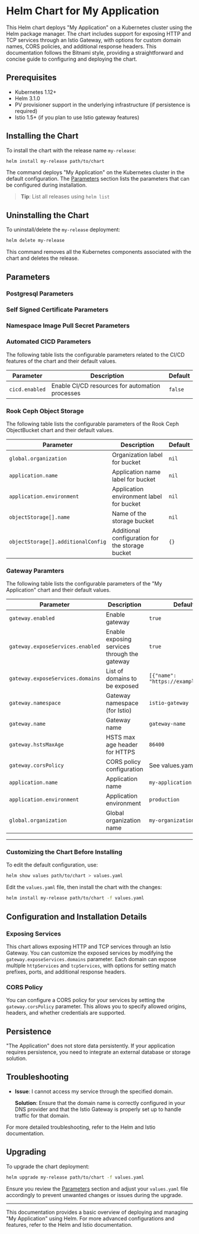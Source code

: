# Helm Chart for My Application

This Helm chart deploys "My Application" on a Kubernetes cluster using the Helm package manager. The chart includes support for exposing HTTP and TCP services through an Istio Gateway, with options for custom domain names, CORS policies, and additional response headers. This documentation follows the Bitnami style, providing a straightforward and concise guide to configuring and deploying the chart.

## Prerequisites

- Kubernetes 1.12+
- Helm 3.1.0
- PV provisioner support in the underlying infrastructure (if persistence is required)
- Istio 1.5+ (if you plan to use Istio gateway features)

## Installing the Chart

To install the chart with the release name `my-release`:

```bash
helm install my-release path/to/chart
```

The command deploys "My Application" on the Kubernetes cluster in the default configuration. The [Parameters](#parameters) section lists the parameters that can be configured during installation.

> **Tip**: List all releases using `helm list`

## Uninstalling the Chart

To uninstall/delete the `my-release` deployment:

```bash
helm delete my-release
```

This command removes all the Kubernetes components associated with the chart and deletes the release.

## Parameters

### Postgresql Parameters

### Self Signed Certificate Parameters

### Namespace Image Pull Secret Parameters

### Automated CICD Parameters
The following table lists the configurable parameters related to the CI/CD features of the chart and their default values.

| Parameter                             | Description                                                            | Default |
| ------------------------------------- | ---------------------------------------------------------------------- | ------- |
| `cicd.enabled`                        | Enable CI/CD resources for automation processes                        | `false` |


### Rook Ceph Object Storage
The following table lists the configurable parameters of the Rook Ceph ObjectBucket chart and their default values.

| Parameter                        | Description                                      | Default                |
| -------------------------------- | ------------------------------------------------ | ---------------------- |
| `global.organization`            | Organization label for bucket                    | `nil`                  |
| `application.name`               | Application name label for bucket                | `nil`                  |
| `application.environment`        | Application environment label for bucket         | `nil`                  |
| `objectStorage[].name`           | Name of the storage bucket                       | `nil`                  |
| `objectStorage[].additionalConfig`| Additional configuration for the storage bucket | `{}`                   |



### Gateway Paramters

The following table lists the configurable parameters of the "My Application" chart and their default values.

| Parameter                                         | Description                                      | Default                                                 |
|---------------------------------------------------|--------------------------------------------------|---------------------------------------------------------|
| `gateway.enabled`                                 | Enable gateway                                   | `true`                                                  |
| `gateway.exposeServices.enabled`                  | Enable exposing services through the gateway     | `true`                                                  |
| `gateway.exposeServices.domains`                  | List of domains to be exposed                    | `[{"name": "https://example.com"}]`                     |
| `gateway.namespace`                               | Gateway namespace (for Istio)                    | `istio-gateway`                                         |
| `gateway.name`                                    | Gateway name                                     | `gateway-name`                                          |
| `gateway.hstsMaxAge`                              | HSTS max age header for HTTPS                    | `86400`                                                 |
| `gateway.corsPolicy`                              | CORS policy configuration                        | See values.yaml                                         |
| `application.name`                                | Application name                                 | `my-application`                                        |
| `application.environment`                         | Application environment                          | `production`                                            |
| `global.organization`                             | Global organization name                         | `my-organization`                                       |

---
### Customizing the Chart Before Installing

To edit the default configuration, use:

```bash
helm show values path/to/chart > values.yaml
```

Edit the `values.yaml` file, then install the chart with the changes:

```bash
helm install my-release path/to/chart -f values.yaml
```

## Configuration and Installation Details

### Exposing Services

This chart allows exposing HTTP and TCP services through an Istio Gateway. You can customize the exposed services by modifying the `gateway.exposeServices.domains` parameter. Each domain can expose multiple `httpServices` and `tcpServices`, with options for setting match prefixes, ports, and additional response headers.

### CORS Policy

You can configure a CORS policy for your services by setting the `gateway.corsPolicy` parameter. This allows you to specify allowed origins, headers, and whether credentials are supported.

## Persistence

"The Application" does not store data persistently. If your application requires persistence, you need to integrate an external database or storage solution.

## Troubleshooting

- **Issue**: I cannot access my service through the specified domain.
  
  **Solution**: Ensure that the domain name is correctly configured in your DNS provider and that the Istio Gateway is properly set up to handle traffic for that domain.

For more detailed troubleshooting, refer to the Helm and Istio documentation.

## Upgrading

To upgrade the chart deployment:

```bash
helm upgrade my-release path/to/chart -f values.yaml
```

Ensure you review the [Parameters](#parameters) section and adjust your `values.yaml` file accordingly to prevent unwanted changes or issues during the upgrade.

---

This documentation provides a basic overview of deploying and managing "My Application" using Helm. For more advanced configurations and features, refer to the Helm and Istio documentation.